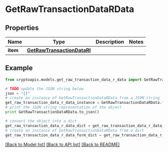 # GetRawTransactionDataRData


## Properties
Name | Type | Description | Notes
------------ | ------------- | ------------- | -------------
**item** | [**GetRawTransactionDataRI**](GetRawTransactionDataRI.md) |  | 

## Example

```python
from cryptoapis.models.get_raw_transaction_data_r_data import GetRawTransactionDataRData

# TODO update the JSON string below
json = "{}"
# create an instance of GetRawTransactionDataRData from a JSON string
get_raw_transaction_data_r_data_instance = GetRawTransactionDataRData.from_json(json)
# print the JSON string representation of the object
print GetRawTransactionDataRData.to_json()

# convert the object into a dict
get_raw_transaction_data_r_data_dict = get_raw_transaction_data_r_data_instance.to_dict()
# create an instance of GetRawTransactionDataRData from a dict
get_raw_transaction_data_r_data_form_dict = get_raw_transaction_data_r_data.from_dict(get_raw_transaction_data_r_data_dict)
```
[[Back to Model list]](../README.md#documentation-for-models) [[Back to API list]](../README.md#documentation-for-api-endpoints) [[Back to README]](../README.md)


